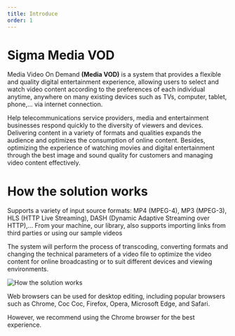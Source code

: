 ```yaml
---
title: Introduce
order: 1
---
```


# Sigma Media VOD

Media Video On Demand **(Media VOD)** is a system that provides a flexible and quality digital entertainment experience, allowing users to select and watch video content according to the preferences of each individual anytime, anywhere on many existing devices such as TVs,  computer, tablet, phone,... via internet connection.

Help telecommunications service providers, media and entertainment businesses respond quickly to the diversity of viewers and devices. Delivering content in a variety of formats and qualities expands the audience and optimizes the consumption of online content. Besides, optimizing the experience of watching movies and digital entertainment through the best image and sound quality for customers and managing video content effectively.

# How the solution works

Supports a variety of input source formats: MP4 (MPEG-4), MP3 (MPEG-3), HLS (HTTP Live Streaming), DASH (Dynamic Adaptive Streaming over HTTP),... From your machine, our library, also supports importing links from third parties or using our sample videos

The system will perform the process of transcoding, converting formats and changing the technical parameters of a video file to optimize the video content for online broadcasting or to suit different devices and viewing environments.

![How the solution works](/images/media-vod/introduce/how-it-work-vod.png)

Web browsers can be used for desktop editing, including popular browsers such as Chrome, Coc Coc, Firefox, Opera, Microsoft Edge, and Safari.

However, we recommend using the Chrome browser for the best experience.
